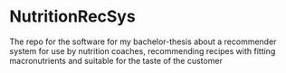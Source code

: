 # NutritionRecSys
The repo for the software for my bachelor-thesis about a recommender system for use by nutrition coaches, recommending recipes with fitting macronutrients and suitable for the taste of the customer
